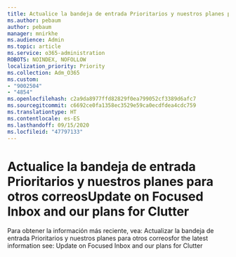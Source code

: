 ```yaml
---
title: Actualice la bandeja de entrada Prioritarios y nuestros planes para otros correos
ms.author: pebaum
author: pebaum
manager: mnirkhe
ms.audience: Admin
ms.topic: article
ms.service: o365-administration
ROBOTS: NOINDEX, NOFOLLOW
localization_priority: Priority
ms.collection: Adm_O365
ms.custom:
- "9002504"
- "4854"
ms.openlocfilehash: c2a9da8977ffd82829f0ea799052cf3389d6afc7
ms.sourcegitcommit: c6692ce0fa1358ec3529e59ca0ecdfdea4cdc759
ms.translationtype: HT
ms.contentlocale: es-ES
ms.lasthandoff: 09/15/2020
ms.locfileid: "47797133"
---
```

# <a name="update-on-focused-inbox-and-our-plans-for-clutter"></a><span data-ttu-id="d80ce-102">Actualice la bandeja de entrada Prioritarios y nuestros planes para otros correos</span><span class="sxs-lookup"><span data-stu-id="d80ce-102">Update on Focused Inbox and our plans for Clutter</span></span>

<span data-ttu-id="d80ce-103">Para obtener la información más reciente, vea: Actualizar la bandeja de entrada Prioritarios y nuestros planes para otros correos</span><span class="sxs-lookup"><span data-stu-id="d80ce-103">for the latest information see: Update on Focused Inbox and our plans for Clutter</span></span>
